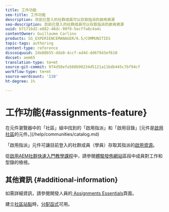 ```yaml
---
title: 工作功能
seo-title: 工作功能
description: 目前已登入的社群成員可以存取指派的啟用資源
seo-description: 目前已登入的社群成員可以存取指派的啟用資源
uuid: b71716d2-e882-48dc-90f0-5ecffa8c4a4c
contentOwner: Guillaume Carlino
products: SG_EXPERIENCEMANAGER/6.5/COMMUNITIES
topic-tags: authoring
content-type: reference
discoiquuid: 2de88b55-dda9-4ccf-ad4d-dd67943ef610
docset: aem65
translation-type: tm+mt
source-git-commit: 974d58efa560b90234d5121a11bdb445c7bf94cf
workflow-type: tm+mt
source-wordcount: '110'
ht-degree: 1%

---
```



# 工作功能{#assignments-feature}

在元件瀏覽器中的「社區」組中找到的「啟用指派」和「啟用目錄」[元件是[啟用社區](/help/communities/overview.md#enablement-community)的元件。](/help/communities/catalog.md)

「啟用指派」元件可讓目前登入的社群成員（學員）存取其指派的[啟用資源](/help/communities/resources.md)。

從[啟用AEM社群快速入門教學課程](/help/communities/getting-started-enablement.md)中，請參閱[體驗發佈網站](/help/communities/enablement-published-site.md)區段中成員對工作和型錄的檢視。

## 其他資訊 {#additional-information}

如需詳細資訊，請參閱開發人員的[ Assignments Essentials](/help/communities/essentials-assignments.md)頁面。

建立[社區站點](/help/communities/sites-console.md)時，[分配函式](/help/communities/functions.md#assignments-function)可用。
